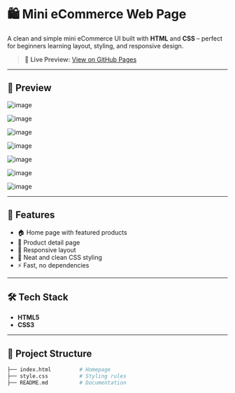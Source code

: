 # 🛍️ Mini eCommerce Web Page

A clean and simple mini eCommerce UI built with **HTML** and **CSS** – perfect for beginners learning layout, styling, and responsive design.

> 🔗 **Live Preview:** [View on GitHub Pages](https://mohanchoukse.github.io/Ecomm-home-page/)

---

## 📸 Preview


![image](https://github.com/user-attachments/assets/52bcf562-1b8f-4181-a91f-f31aafdcf4b2)

![image](https://github.com/user-attachments/assets/5492fb77-09ae-47b6-8b88-53f3da4a86f2)

![image](https://github.com/user-attachments/assets/c9b21da5-e656-4ad2-96b0-d45aa1b4493b)

![image](https://github.com/user-attachments/assets/946bad80-40ed-498c-b1b0-4641c983f341)

![image](https://github.com/user-attachments/assets/627e5cde-8f11-434c-9437-89d8562a7523)

![image](https://github.com/user-attachments/assets/f6092baf-6f67-4cd3-93a4-b89da16757c3)

![image](https://github.com/user-attachments/assets/44d98fd7-fd3e-45ee-805a-3ce0e3bd6192)

---

## 🚀 Features

- 🏠 Home page with featured products
- 🛒 Product detail page
- 📱 Responsive layout
- 💅 Neat and clean CSS styling
- ⚡ Fast, no dependencies

---

## 🛠️ Tech Stack

- **HTML5**
- **CSS3**

---

## 📁 Project Structure

```bash
├── index.html         # Homepage
├── style.css          # Styling rules
├── README.md          # Documentation
